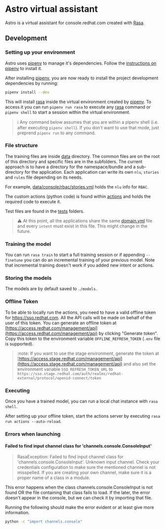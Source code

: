 # Astro virtual assistant

Astro is a virtual assistant for console.redhat.com created with [Rasa](https://rasa.com/docs/rasa/).

## Development

### Setting up your environment

Astro uses [pipenv](https://pypi.org/project/) to manage it's dependencies. 
Follow the [instructions on pipenv](https://pypi.org/project/pipenv/#installation) to install it.

After installing [pipenv](https://pypi.org/project/), you are now ready to install the project development dependencies 
by running:

```bash
pipenv install --dev
```

This will install [rasa](https://rasa.com/docs/rasa/) inside the virtual environment created by
[pipenv](https://pypi.org/project/).
To access it you can run `pipenv run rasa` to execute any 
[rasa](https://rasa.com/docs/rasa/) command or `pipenv shell` to start a session within the virtual environment.

> :information_source:  Any command below assumes that you are within a pipenv shell (i.e. after executing `pipenv shell`). If you
> don't want to use that mode, just preprend `pipenv run` to any command.


### File structure

The training files are inside [data](./data) directory. The common files are on the root of this directory and specific
files are in the subfolders. The current approach is to have a directory for the namespace/bundle and a sub-directory 
for the application. Each application can write its own `nlu`, `stories` and `rules` file depending on its needs.

For example, [data/console/rbac/stories.yml](./data/console/rbac/nlu.yml) holds the `nlu` info for `RBAC`.

The custom actions (python code) is found within [actions](./actions) and holds the required code to execute it.

Test files are found in the [tests](./tests) folders.

> :warning: At this point, all the applications share the same [domain.yml](./domain.yml) file and every `intent` must exist in
this file. This might change in the future.

### Training the model

You can run `rasa train` to start a full training session or if appending `--finetune`
you can do an incremental training of your previous model. Note that incremental training doesn't work if you added
new intent or actions.

### Storing the models

The models are by default saved to `./models`.

### Offline Token

To be able to locally run the actions, you need to have a valid offline token for https://sso.redhat.com. 
All the API calls will be made on behalf of the user of this token. You can generate an offline token at
[https://access.redhat.com/management/api](https://access.redhat.com/management/api) by clicking "Generate token".
Copy this token to the environment variable `OFFLINE_REFRESH_TOKEN` (`.env` file is supported).

> :note: If you want to use the stage environment, generate the token at 
> [https://access.stage.redhat.com/management/api](https://access.stage.redhat.com/management/api) and also set the
> environment variable `SSO_REFRESH_TOKEN_URL` to `https://sso.stage.redhat.com/auth/realms/redhat-external/protocol/openid-connect/token`

### Executing

Once you have a trained model, you can run a local chat instance with `rasa shell`.

After setting up your offline token, start the actions server by executing `rasa run actions --auto-reload`.

### Errors when launching

#### Failed to find input channel class for 'channels.console.ConsoleInput'

> RasaException: Failed to find input channel class for 'channels.console.ConsoleInput'. Unknown input channel. Check your credentials configuration to make sure the mentioned channel is not misspelled. If you are creating your own channel, make sure it is a proper name of a class in a module.

This error happens when the class channels.console.ConsoleInput is not found OR the file containing that class fails to load. 
If the later, the error doesn't appear in the console, but we can check it by importing that file.

Running the following should make the error evident or at least give more information.

```bash
python -c "import channels.console"
```

